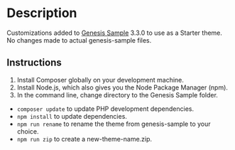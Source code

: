 # Description

Customizations added to [Genesis Sample](https://github.com/studiopress/genesis-sample) 3.3.0 to use as a Starter theme. No changes made to actual genesis-sample files.

## Instructions

1. Install Composer globally on your development machine.
2. Install Node.js, which also gives you the Node Package Manager (npm).
3. In the command line, change directory to the Genesis Sample folder.

- `composer update` to update PHP development dependencies.
- `npm install` to update dependencies.
- `npm run rename` to rename the theme from genesis-sample to your choice.
- `npm run zip` to create a new-theme-name.zip.